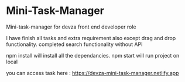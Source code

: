# Mini-Task-Manager
Mini-task-manager for devza front end developer role

I have finish all tasks and extra requirement also except drag and drop functionality.
completed search functionality without API

npm install will install all the dependancies. npm start will run project on local

you can access task here : https://devza-mini-task-manager.netlify.app

